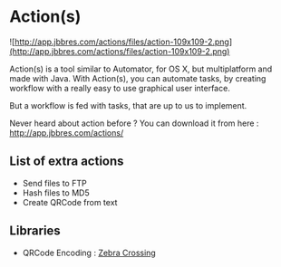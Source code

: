 # Action(s) #

![http://app.jbbres.com/actions/files/action-109x109-2.png](http://app.jbbres.com/actions/files/action-109x109-2.png)

Action(s) is a tool similar to Automator, for OS X, but multiplatform and made with Java. With Action(s), you can automate tasks, by creating workflow with a really easy to use graphical user interface.

But a workflow is fed with tasks, that are up to us to implement.

Never heard about action before ? You can download it from here :
http://app.jbbres.com/actions/

## List of extra actions ##
  * Send files to FTP
  * Hash files to MD5
  * Create QRCode from text

## Libraries ##

  * QRCode Encoding : [Zebra Crossing](http://code.google.com/p/zxing/)